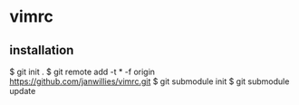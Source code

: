 # vimrc
## installation
$ git init .
$ git remote add -t \* -f origin https://github.com/janwillies/vimrc.git
$ git submodule init
$ git submodule update
